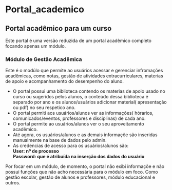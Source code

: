 <h1> Portal_academico</h1>
<h2>Portal acadêmico para um curso</h2>
<p>Este portal é uma versão reduzida de um portal acadêmico completo focando apenas um módulo.</p>
<h3>Módulo de Gestão Acadêmica</h3>
<p>
  Este é o modúlo que permite ao usuários acessar e gerenciar infromações acadêmicas, como notas, gestão de atividades extracurriculares, materias de apoio e acompanhamento do desempenho
  do aluno.
</p>
<ul>
  <li>
    O portal possui uma biblioteca contendo os materias de apoio usado no curso ou sugeridos pelos alunos, o conteúdo dessa biblioteca é separado por ano e os alunos/usuários adicionar
    material( apresentação ou pdf) no seu respetico ano.
  </li>
  <li>
    O portal permiti aos usuários/alunos ver as informações( hórarios, comunicados/eventos, professores e disciplinas) de cada ano.
  </li>
  <li>
    O portal permite ao usuários/alunos ver o seu aproveitamento acadêmico.
  </li>
  <li>
    Até agora, os usuários/alunos e as demais informaçõe são inseridas manualmente na base de dados pelo admin.
  </li>
  <li>
    As credencias de acesso para os usuários/alunos são:
    <br>
    <strong>User: nº de processo</strong>
    <br>
    <strong>Password: que é atribuída na inserção dos dados do usuário</strong>
  </li>
</ul>
<p>
  Por focar em um módulo, de momento, o portal não exibi informaçõe e não possui funções que não acho necessária para o módulo em foco.
  Como gestão escolar, gestão de alunos e professores, módulo educacional e outros.
</p>
